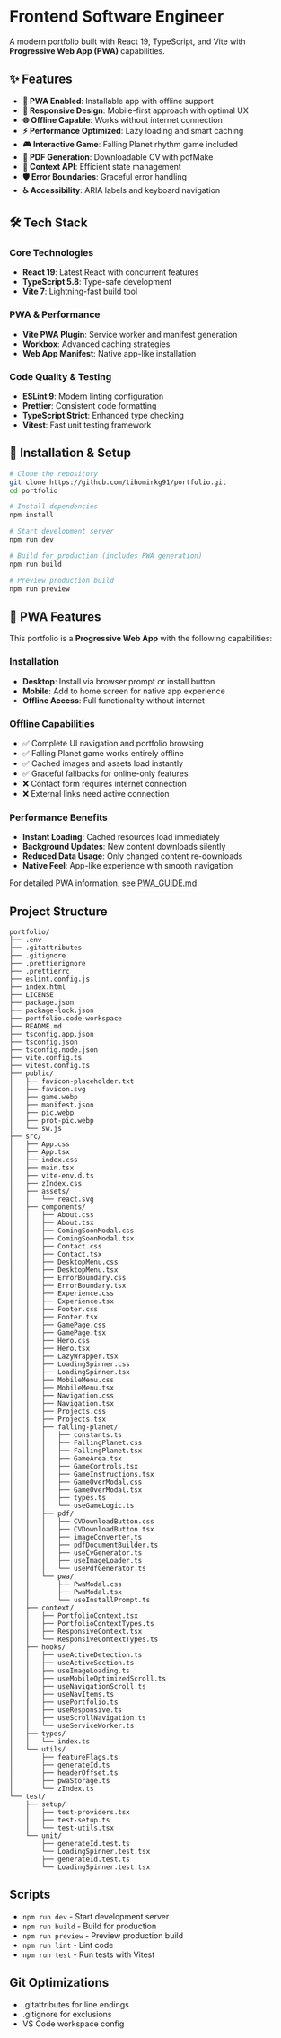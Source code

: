 # Frontend Software Engineer

A modern portfolio built with React 19, TypeScript, and Vite with **Progressive Web App (PWA)** capabilities.

## ✨ Features

- **🔧 PWA Enabled**: Installable app with offline support
- **📱 Responsive Design**: Mobile-first approach with optimal UX
- **🌐 Offline Capable**: Works without internet connection
- **⚡ Performance Optimized**: Lazy loading and smart caching
- **🎮 Interactive Game**: Falling Planet rhythm game included
- **📄 PDF Generation**: Downloadable CV with pdfMake
- **🔄 Context API**: Efficient state management
- **🛡️ Error Boundaries**: Graceful error handling
- **♿ Accessibility**: ARIA labels and keyboard navigation

## 🛠️ Tech Stack

### Core Technologies
- **React 19**: Latest React with concurrent features
- **TypeScript 5.8**: Type-safe development
- **Vite 7**: Lightning-fast build tool

### PWA & Performance
- **Vite PWA Plugin**: Service worker and manifest generation
- **Workbox**: Advanced caching strategies
- **Web App Manifest**: Native app-like installation

### Code Quality & Testing
- **ESLint 9**: Modern linting configuration
- **Prettier**: Consistent code formatting
- **TypeScript Strict**: Enhanced type checking
- **Vitest**: Fast unit testing framework

## 🚀 Installation & Setup

```bash
# Clone the repository
git clone https://github.com/tihomirkg91/portfolio.git
cd portfolio

# Install dependencies
npm install

# Start development server
npm run dev

# Build for production (includes PWA generation)
npm run build

# Preview production build
npm run preview
```

## 📱 PWA Features

This portfolio is a **Progressive Web App** with the following capabilities:

### Installation
- **Desktop**: Install via browser prompt or install button
- **Mobile**: Add to home screen for native app experience
- **Offline Access**: Full functionality without internet

### Offline Capabilities
- ✅ Complete UI navigation and portfolio browsing
- ✅ Falling Planet game works entirely offline
- ✅ Cached images and assets load instantly
- ✅ Graceful fallbacks for online-only features
- ❌ Contact form requires internet connection
- ❌ External links need active connection

### Performance Benefits
- **Instant Loading**: Cached resources load immediately
- **Background Updates**: New content downloads silently
- **Reduced Data Usage**: Only changed content re-downloads
- **Native Feel**: App-like experience with smooth navigation

For detailed PWA information, see [PWA_GUIDE.md](./PWA_GUIDE.md)

## Project Structure

```
portfolio/
├── .env
├── .gitattributes
├── .gitignore
├── .prettierignore
├── .prettierrc
├── eslint.config.js
├── index.html
├── LICENSE
├── package.json
├── package-lock.json
├── portfolio.code-workspace
├── README.md
├── tsconfig.app.json
├── tsconfig.json
├── tsconfig.node.json
├── vite.config.ts
├── vitest.config.ts
├── public/
│   ├── favicon-placeholder.txt
│   ├── favicon.svg
│   ├── game.webp
│   ├── manifest.json
│   ├── pic.webp
│   ├── prot-pic.webp
│   └── sw.js
├── src/
│   ├── App.css
│   ├── App.tsx
│   ├── index.css
│   ├── main.tsx
│   ├── vite-env.d.ts
│   ├── zIndex.css
│   ├── assets/
│   │   └── react.svg
│   ├── components/
│   │   ├── About.css
│   │   ├── About.tsx
│   │   ├── ComingSoonModal.css
│   │   ├── ComingSoonModal.tsx
│   │   ├── Contact.css
│   │   ├── Contact.tsx
│   │   ├── DesktopMenu.css
│   │   ├── DesktopMenu.tsx
│   │   ├── ErrorBoundary.css
│   │   ├── ErrorBoundary.tsx
│   │   ├── Experience.css
│   │   ├── Experience.tsx
│   │   ├── Footer.css
│   │   ├── Footer.tsx
│   │   ├── GamePage.css
│   │   ├── GamePage.tsx
│   │   ├── Hero.css
│   │   ├── Hero.tsx
│   │   ├── LazyWrapper.tsx
│   │   ├── LoadingSpinner.css
│   │   ├── LoadingSpinner.tsx
│   │   ├── MobileMenu.css
│   │   ├── MobileMenu.tsx
│   │   ├── Navigation.css
│   │   ├── Navigation.tsx
│   │   ├── Projects.css
│   │   ├── Projects.tsx
│   │   ├── falling-planet/
│   │   │   ├── constants.ts
│   │   │   ├── FallingPlanet.css
│   │   │   ├── FallingPlanet.tsx
│   │   │   ├── GameArea.tsx
│   │   │   ├── GameControls.tsx
│   │   │   ├── GameInstructions.tsx
│   │   │   ├── GameOverModal.css
│   │   │   ├── GameOverModal.tsx
│   │   │   ├── types.ts
│   │   │   └── useGameLogic.ts
│   │   ├── pdf/
│   │   │   ├── CVDownloadButton.css
│   │   │   ├── CVDownloadButton.tsx
│   │   │   ├── imageConverter.ts
│   │   │   ├── pdfDocumentBuilder.ts
│   │   │   ├── useCvGenerator.ts
│   │   │   ├── useImageLoader.ts
│   │   │   └── usePdfGenerator.ts
│   │   └── pwa/
│   │       ├── PwaModal.css
│   │       ├── PwaModal.tsx
│   │       └── useInstallPrompt.ts
│   ├── context/
│   │   ├── PortfolioContext.tsx
│   │   ├── PortfolioContextTypes.ts
│   │   ├── ResponsiveContext.tsx
│   │   └── ResponsiveContextTypes.ts
│   ├── hooks/
│   │   ├── useActiveDetection.ts
│   │   ├── useActiveSection.ts
│   │   ├── useImageLoading.ts
│   │   ├── useMobileOptimizedScroll.ts
│   │   ├── useNavigationScroll.ts
│   │   ├── useNavItems.ts
│   │   ├── usePortfolio.ts
│   │   ├── useResponsive.ts
│   │   ├── useScrollNavigation.ts
│   │   └── useServiceWorker.ts
│   ├── types/
│   │   └── index.ts
│   └── utils/
│       ├── featureFlags.ts
│       ├── generateId.ts
│       ├── headerOffset.ts
│       ├── pwaStorage.ts
│       └── zIndex.ts
└── test/
    ├── setup/
    │   ├── test-providers.tsx
    │   ├── test-setup.ts
    │   └── test-utils.tsx
    └── unit/
        ├── generateId.test.ts
        └── LoadingSpinner.test.tsx
        ├── generateId.test.ts
        └── LoadingSpinner.test.tsx
```

## Scripts

- `npm run dev` - Start development server
- `npm run build` - Build for production  
- `npm run preview` - Preview production build
- `npm run lint` - Lint code
- `npm run test` - Run tests with Vitest

## Git Optimizations

- .gitattributes for line endings
- .gitignore for exclusions
- VS Code workspace config

